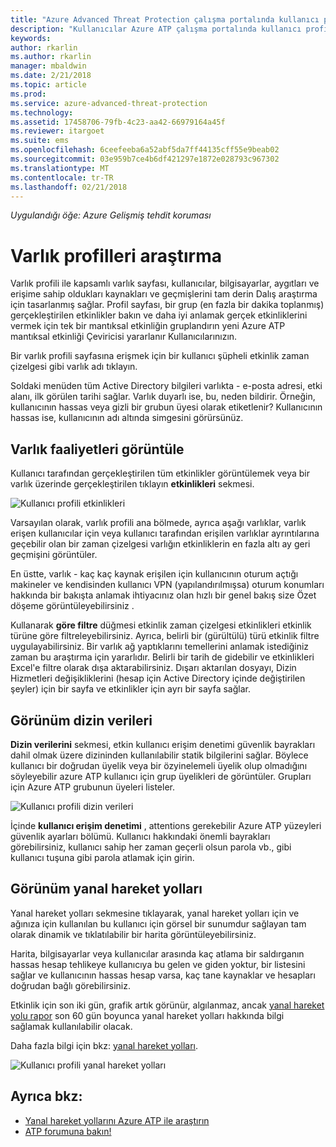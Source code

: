 ```yaml
---
title: "Azure Advanced Threat Protection çalışma portalında kullanıcı profilleri ile çalışma | Microsoft Docs"
description: "Kullanıcılar Azure ATP çalışma portalında kullanıcı profilleri ekranından araştırmaya açıklar"
keywords: 
author: rkarlin
ms.author: rkarlin
manager: mbaldwin
ms.date: 2/21/2018
ms.topic: article
ms.prod: 
ms.service: azure-advanced-threat-protection
ms.technology: 
ms.assetid: 17458706-79fb-4c23-aa42-66979164a45f
ms.reviewer: itargoet
ms.suite: ems
ms.openlocfilehash: 6ceefeeba6a52abf5da7ff44135cff55e9beab02
ms.sourcegitcommit: 03e959b7ce4b6df421297e1872e028793c967302
ms.translationtype: MT
ms.contentlocale: tr-TR
ms.lasthandoff: 02/21/2018
---
```

*Uygulandığı öğe: Azure Gelişmiş tehdit koruması*



# <a name="investigating-entity-profiles"></a>Varlık profilleri araştırma

Varlık profili ile kapsamlı varlık sayfası, kullanıcılar, bilgisayarlar, aygıtları ve erişime sahip oldukları kaynakları ve geçmişlerini tam derin Dalış araştırma için tasarlanmış sağlar. Profil sayfası, bir grup (en fazla bir dakika toplanmış) gerçekleştirilen etkinlikler bakın ve daha iyi anlamak gerçek etkinliklerini vermek için tek bir mantıksal etkinliğin gruplandırın yeni Azure ATP mantıksal etkinliği Çeviricisi yararlanır Kullanıcılarınızın.

Bir varlık profili sayfasına erişmek için bir kullanıcı şüpheli etkinlik zaman çizelgesi gibi varlık adı tıklayın.

Soldaki menüden tüm Active Directory bilgileri varlıkta - e-posta adresi, etki alanı, ilk görülen tarihi sağlar. Varlık duyarlı ise, bu, neden bildirir. Örneğin, kullanıcının hassas veya gizli bir grubun üyesi olarak etiketlenir?
Kullanıcının hassas ise, kullanıcının adı altında simgesini görürsünüz.

## <a name="view-entity-activities"></a>Varlık faaliyetleri görüntüle

Kullanıcı tarafından gerçekleştirilen tüm etkinlikler görüntülemek veya bir varlık üzerinde gerçekleştirilen tıklayın **etkinlikleri** sekmesi. 

 ![Kullanıcı profili etkinlikleri](media/user-profile-activities.png)

Varsayılan olarak, varlık profili ana bölmede, ayrıca aşağı varlıklar, varlık erişen kullanıcılar için veya kullanıcı tarafından erişilen varlıklar ayrıntılarına geçebilir olan bir zaman çizelgesi varlığın etkinliklerin en fazla altı ay geri geçmişini görüntüler.

En üstte, varlık - kaç kaç kaynak erişilen için kullanıcının oturum açtığı makineler ve kendisinden kullanıcı VPN (yapılandırılmışsa) oturum konumları hakkında bir bakışta anlamak ihtiyacınız olan hızlı bir genel bakış size Özet döşeme görüntüleyebilirsiniz . 

Kullanarak **göre filtre** düğmesi etkinlik zaman çizelgesi etkinlikleri etkinlik türüne göre filtreleyebilirsiniz. Ayrıca, belirli bir (gürültülü) türü etkinlik filtre uygulayabilirsiniz. Bir varlık ağ yaptıklarını temellerini anlamak istediğiniz zaman bu araştırma için yararlıdır. Belirli bir tarih de gidebilir ve etkinlikleri Excel'e filtre olarak dışa aktarabilirsiniz. Dışarı aktarılan dosyayı, Dizin Hizmetleri değişikliklerini (hesap için Active Directory içinde değiştirilen şeyler) için bir sayfa ve etkinlikler için ayrı bir sayfa sağlar. 

## <a name="view-directory-data"></a>Görünüm dizin verileri

**Dizin verilerini** sekmesi, etkin kullanıcı erişim denetimi güvenlik bayrakları dahil olmak üzere dizininden kullanılabilir statik bilgilerini sağlar. Böylece kullanıcı bir doğrudan üyelik veya bir özyinelemeli üyelik olup olmadığını söyleyebilir azure ATP kullanıcı için grup üyelikleri de görüntüler. Grupları için Azure ATP grubunun üyeleri listeler.

 ![Kullanıcı profili dizin verileri](media/user-profile-dir-data.png)

İçinde **kullanıcı erişim denetimi** , attentions gerekebilir Azure ATP yüzeyleri güvenlik ayarları bölümü. Kullanıcı hakkındaki önemli bayrakları görebilirsiniz, kullanıcı sahip her zaman geçerli olsun parola vb., gibi kullanıcı tuşuna gibi parola atlamak için girin. 

## <a name="view-lateral-movement-paths"></a>Görünüm yanal hareket yolları

Yanal hareket yolları sekmesine tıklayarak, yanal hareket yolları için ve ağınıza için kullanılan bu kullanıcı için görsel bir sunumdur sağlayan tam olarak dinamik ve tıklatılabilir bir harita görüntüleyebilirsiniz.

Harita, bilgisayarlar veya kullanıcılar arasında kaç atlama bir saldırganın hassas hesap tehlikeye kullanıcıya bu gelen ve giden yoktur, bir listesini sağlar ve kullanıcının hassas hesap varsa, kaç tane kaynaklar ve hesapları doğrudan bağlı görebilirsiniz.

Etkinlik için son iki gün, grafik artık görünür, algılanmaz, ancak [yanal hareket yolu rapor](reports.md) son 60 gün boyunca yanal hareket yolları hakkında bilgi sağlamak kullanılabilir olacak. 

Daha fazla bilgi için bkz: [yanal hareket yolları](use-case-lateral-movement-path.md). 

 ![Kullanıcı profili yanal hareket yolları](media/user-profile-lateral-movement-paths.png)


## <a name="see-also"></a>Ayrıca bkz:

- [Yanal hareket yollarını Azure ATP ile araştırın](use-case-lateral-movement-path.md)
- [ATP forumuna bakın!](https://aka.ms/azureatpcommunity)